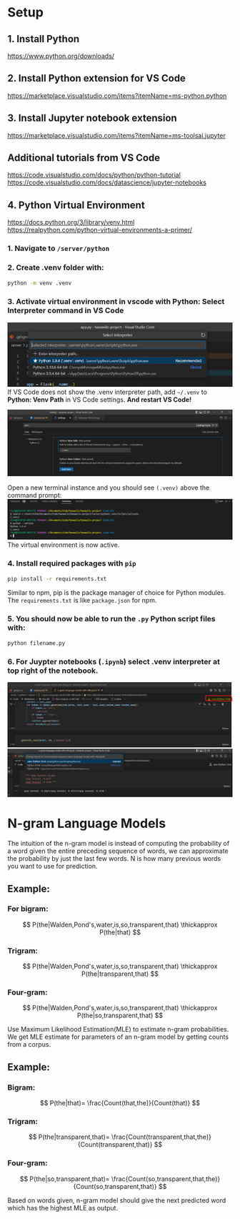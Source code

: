 # Setup

## 1. Install Python

https://www.python.org/downloads/

## 2. Install Python extension for VS Code

https://marketplace.visualstudio.com/items?itemName=ms-python.python

## 3. Install Jupyter notebook extension

https://marketplace.visualstudio.com/items?itemName=ms-toolsai.jupyter

## Additional tutorials from VS Code

https://code.visualstudio.com/docs/python/python-tutorial
https://code.visualstudio.com/docs/datascience/jupyter-notebooks

## 4. Python Virtual Environment

https://docs.python.org/3/library/venv.html  
https://realpython.com/python-virtual-environments-a-primer/

### 1. Navigate to `/server/python`

### 2. Create .venv folder with:

```sh
python -m venv .venv
```

### 3. Activate virtual environment in vscode with **Python: Select Interpreter** command in VS Code

![](./readme/2023-01-17-14-04-33.png)
If VS Code does not show the .venv interpreter path, add `~/.venv` to **Python: Venv Path** in VS Code settings. **And restart VS Code!**

![](./readme/2023-01-17-14-08-15.png)

Open a new terminal instance and you should see `(.venv)` above the command prompt:
![](./readme/2023-01-17-14-28-32.png)
The virtual environment is now active.

### 4. Install required packages with `pip`

```sh
pip install -r requirements.txt
```

Similar to npm, pip is the package manager of choice for Python modules. The `requirements.txt` is like `package.json` for npm.

### 5. You should now be able to run the `.py` Python script files with:

```sh
python filename.py
```

### 6. For Juypter notebooks (`.ipynb`) select .venv interpreter at top right of the notebook.

![](./readme/2023-01-17-14-36-16.png)  
![](./readme/2023-01-17-14-41-34.png)

# N-gram Language Models

The intuition of the n-gram model is instead of computing the probability of a word given the entire preceding sequence of words, we can approximate the probability by just the last few words. N is how many previous words you want to use for prediction.

## Example:

### For bigram:

$$
P(the|Walden,Pond's,water,is,so,transparent,that)  \thickapprox P(the|that)
$$

### Trigram:

$$
P(the|Walden,Pond's,water,is,so,transparent,that)  \thickapprox P(the|transparent,that)
$$

### Four-gram:

$$
P(the|Walden,Pond's,water,is,so,transparent,that)  \thickapprox P(the|so,transparent,that)
$$

Use Maximum Likelihood Estimation(MLE) to estimate n-gram probabilities.
We get MLE estimate for parameters of an n-gram model by getting counts from a corpus.

## Example:

### Bigram:

$$
P(the|that)= \frac{Count(that,the)}{Count(that)}
$$

### Trigram:

$$
P(the|transparent,that)= \frac{Count(transparent,that,the)}{Count(transparent,that)}
$$

### Four-gram:

$$
P(the|so,transparent,that)= \frac{Count(so,transparent,that,the)}{Count(so,transparent,that)}
$$

Based on words given, n-gram model should give the next predicted word which has the highest MLE as output.
